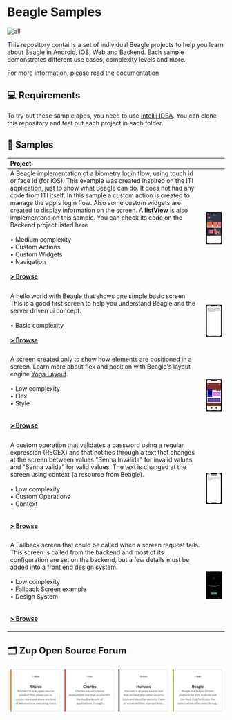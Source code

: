 # Beagle Samples
![all](https://user-images.githubusercontent.com/60155378/129401519-6cda1932-52ea-438b-89ec-863a0290dcc4.gif)

This repository contains a set of individual Beagle projects to help you learn about
Beagle in Android, iOS, Web and Backend. Each sample demonstrates different use cases, complexity levels and more.

For more information, please [read the documentation](https://docs.usebeagle.io)

💻 Requirements
------------

To try out these sample apps, you need to use [Intellij IDEA](https://www.jetbrains.com/idea/).
You can clone this repository and test out each project in each folder.

🧬 Samples
------------

| Project | |
|:-----|---------|
| A Beagle implementation of a biometry login flow, using touch id or face id (for iOS). This example was created inspired on the ITI application, just to show what Beagle can do. It does not had any code from ITI itself. In this sample a custom action is created to manage the app's login flow. Also some custom widgets are created to display information on the screen. A **listView** is also implementend on this sample. You can check its code on the Backend project listed here <br><br>• Medium complexity<br>• Custom Actions <br>• Custom Widgets<br>• Navigation<br><br>**[> Browse](LoginBeagle/)** <br><br>  | <img src="readme/screenshots/LoginBeagle.png" width="320" alt="LoginBeagle sample demo"> |
|  |  |
| A hello world with Beagle that shows one simple basic screen. This is a good first screen to help you understand Beagle and the server driven ui concept. <br><br> • Basic complexity <br><br> **[> Browse](HelloBeagle/)**<br><br> | <img src="readme/screenshots/HelloBeagle.png" width="320" alt="HelloBeagle sample demo">|
|  |  |
| A screen created only to show how elements are positioned in a screen. Learn more about flex and position with Beagle's layout engine [Yoga Layout](https://yogalayout.com/). <br><br>• Low complexity<br>• Flex <br>• Style<br><br><br>**[> Browse](FlexScreenBeagle/)** <br><br>  | <img src="readme/screenshots/FlexScreenBeagle.png" width="320" alt="FlexScreenBeagle sample demo">|
|  |  |
| A custom operation that validates a password using a regular expression (REGEX) and that notifies through a text that changes at the screen between values "Senha Inválida" for invalid values and "Senha válida" for valid values. The text is changed at the screen using context (a resource from Beagle). <br><br>• Low complexity<br>• Custom Operations <br>• Context<br><br><br>**[> Browse](CustomOperationBeagle/)** <br><br>  | <img src="readme/screenshots/CustomOperationBeagle.png" width="320" alt="CustomOperationBeagle sample demo">| 
|  |  |
| A Fallback screen that could be called when a screen request fails. This screen is called from the backend and most of its configuration are set on the backend, but a few details must be added into a front end design system. <br><br>• Low complexity<br>• Fallback Screen example <br>• Design System<br><br><br>**[> Browse](FallbackScreen/)** <br><br>  | <img src="readme/screenshots/fallbackscreen.png" width="320" alt="Fallback screen sample demo">|

🗂 Zup Open Source Forum
------------

[![Zup forum](/readme/screenshots/zup-forum-topics.png)](https://forum.zup.com.br/c/en/9)

